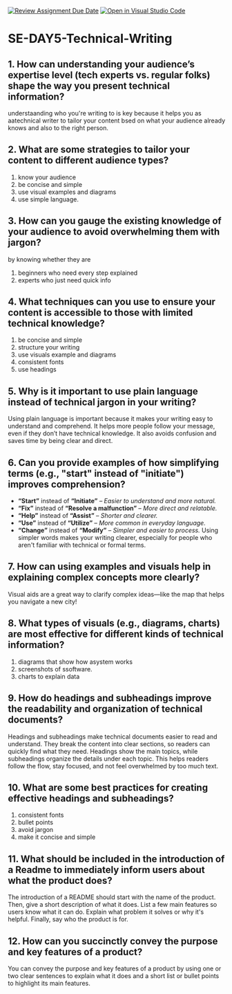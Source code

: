 [![Review Assignment Due Date](https://classroom.github.com/assets/deadline-readme-button-22041afd0340ce965d47ae6ef1cefeee28c7c493a6346c4f15d667ab976d596c.svg)](https://classroom.github.com/a/zsAR-pyY)
[![Open in Visual Studio Code](https://classroom.github.com/assets/open-in-vscode-2e0aaae1b6195c2367325f4f02e2d04e9abb55f0b24a779b69b11b9e10269abc.svg)](https://classroom.github.com/online_ide?assignment_repo_id=19021158&assignment_repo_type=AssignmentRepo)
# SE-DAY5-Technical-Writing
## 1. How can understanding your audience’s expertise level (tech experts vs. regular folks) shape the way you present technical information?
understaanding who you're writing to is key because it helps you as aatechnical writer to tailor your content bsed on what your audience already knows and also to the right person.
## 2. What are some strategies to tailor your content to different audience types?
1. know your audience
2. be concise and simple
3. use visual examples and diagrams
4. use simple language.
## 3. How can you gauge the existing knowledge of your audience to avoid overwhelming them with jargon?
by knowing whether they are
1. beginners who need every step explained
2. experts who just need quick info
## 4. What techniques can you use to ensure your content is accessible to those with limited technical knowledge?
1. be concise and simple
2. structure your writing
3. use visuals example and diagrams
4. consistent fonts
5. use headings
## 5. Why is it important to use plain language instead of technical jargon in your writing?
Using plain language is important because it makes your writing easy to understand and comprehend. It helps more people follow your message, even if they don’t have technical knowledge. It also avoids confusion and saves time by being clear and direct.
## 6. Can you provide examples of how simplifying terms (e.g., "start" instead of "initiate") improves comprehension?
- **“Start”** instead of **“Initiate”** – *Easier to understand and more natural.*  
- **“Fix”** instead of **“Resolve a malfunction”** – *More direct and relatable.*  
- **“Help”** instead of **“Assist”** – *Shorter and clearer.*  
- **“Use”** instead of **“Utilize”** – *More common in everyday language.*  
- **“Change”** instead of **“Modify”** – *Simpler and easier to process.* Using simpler words makes your writing clearer, especially for people who aren't familiar with technical or formal terms.
## 7. How can using examples and visuals help in explaining complex concepts more clearly?
Visual aids are a great way to clarify complex ideas—like the map that helps you navigate a new city!
## 8. What types of visuals (e.g., diagrams, charts) are most effective for different kinds of technical information?
1. diagrams that show how asystem works
2. screenshots of ssoftware.
3. charts to explain data
## 9. How do headings and subheadings improve the readability and organization of technical documents?
Headings and subheadings make technical documents easier to read and understand. They break the content into clear sections, so readers can quickly find what they need. Headings show the main topics, while subheadings organize the details under each topic. This helps readers follow the flow, stay focused, and not feel overwhelmed by too much text.
## 10. What are some best practices for creating effective headings and subheadings?
1. consistent fonts
2. bullet points
3. avoid jargon
4. make it concise and simple
## 11. What should be included in the introduction of a Readme to immediately inform users about what the product does?
The introduction of a README should start with the name of the product. Then, give a short description of what it does. List a few main features so users know what it can do. Explain what problem it solves or why it's helpful. Finally, say who the product is for.
## 12. How can you succinctly convey the purpose and key features of a product?
You can convey the purpose and key features of a product by using one or two clear sentences to explain what it does and a short list or bullet points to highlight its main features.
